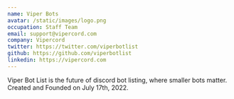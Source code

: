 ```yaml
---
name: Viper Bots
avatar: /static/images/logo.png
occupation: Staff Team
email: support@vipercord.com
company: Vipercord
twitter: https://twitter.com/viperbotlist
github: https://github.com/viperbotlist
linkedin: https://vipercord.com
---
```


Viper Bot List is the future of discord bot listing, where smaller bots matter. Created and Founded on July 17th, 2022.
